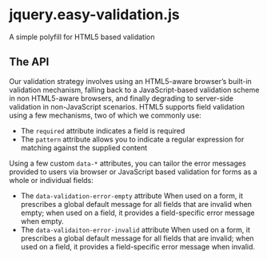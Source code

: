 jquery.easy-validation.js
=========================

A simple polyfill for HTML5 based validation

The API
-------

Our validation strategy involves using an HTML5-aware browser’s built-in 
validation mechanism, falling back to a JavaScript-based validation scheme
in non HTML5-aware browsers, and finally degrading to server-side validation 
in non-JavaScript scenarios. HTML5 supports field validation using a few 
mechanisms, two of which we commonly use:

 - The `required` attribute indicates a field is required
 - The `pattern` attribute allows you to indicate a regular expression for matching 
   against the supplied content

Using a few custom `data-*` attributes, you can tailor the error messages 
provided to users via browser or JavaScript based validation for forms as a 
whole or individual fields:

 - The `data-validation-error-empty` attribute
   When used on a form, it prescribes a global default message for all fields 
   that are invalid when empty; when used on a field, it provides a field-specific
   error message when empty.
 - The `data-validaiton-error-invalid` attribute
   When used on a form, it prescribes a global default message for all fields that 
   are invalid; when used on a field, it provides a field-specific error message when invalid.